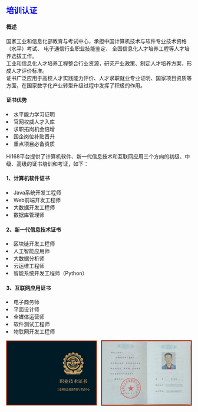 ## <font color='blue'>培训认证</font>

#### 概述

国家工业和信息化部教育与考试中心，承担中国计算机技术与软件专业技术资格（水平）考试、 电子通信行业职业技能鉴定、 全国信息化人才培养工程等人才培养选拔工作。<br>
工业和信息化人才培养工程整合行业资源，研究产业政策、制定人才培养方案，形成人才评价标准。<br>
证书广泛应用于高校人才实践能力评价、人才求职就业专业证明、国家项目资质等方面，在国家数字化产业转型升级过程中发挥了积极的作用。
#### 证书优势
<li>水平能力学习证明</li>
<li>官网权威人才入库</li>
<li>求职拓岗机会倍增</li>
<li>国企岗位补贴晋升</li>
<li>重点项目必备资质</li>

Hi168平台提供了计算机软件、新一代信息技术和互联网应用三个方向的初级、中级、高级的证书培训和考证，如下：

#### 1、计算机软件证书
<li>Java系统开发工程师</li>
<li>Web前端开发工程师</li>
<li>大数据开发工程师</li>
<li>数据库管理师</li>

#### 2、新一代信息技术证书
<li>区块链开发工程师</li>
<li>人工智能应用师</li>
<li>大数据分析师</li>
<li>云运维工程师</li>
<li>智能系统开发工程师（Python）</li>

#### 3、互联网应用证书
<li>电子商务师</li>
<li>平面设计师</li>
<li>全媒体运营师</li>
<li>软件测试工程师</li>
<li>物联网开发工程师</li>

![alt text](./TrainingCertification.png)